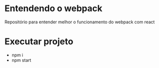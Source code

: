 # Entendendo o webpack

Repositório para entender melhor o funcionamento do webpack com react

# Executar projeto
 - npm i
 - npm start